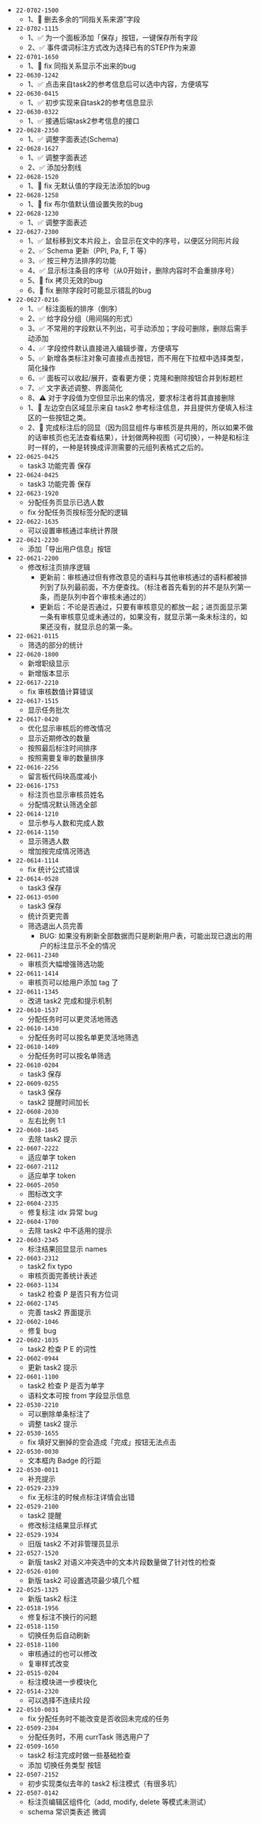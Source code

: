 

- `22-0702-1500`
  - 1、🐞 删去多余的“同指关系来源”字段
- `22-0702-1115`
  - 1、✅ 为一个面板添加「保存」按钮，一键保存所有字段
  - 2、✅ 事件谓词标注方式改为选择已有的STEP作为来源
- `22-0701-1650`
  - 1、🐞 fix 同指关系显示不出来的bug
- `22-0630-1242`
  - 1、✅ 点击来自task2的参考信息后可以选中内容，方便填写
- `22-0630-0415`
  - 1、✅ 初步实现来自task2的参考信息显示
- `22-0630-0322`
  - 1、✅ 接通后端task2参考信息的接口
- `22-0628-2350`
  - 1、✅ 调整字面表述(Schema)
- `22-0628-1627`
  - 1、✅ 调整字面表述
  - 2、✅ 添加分割线
- `22-0628-1520`
  - 1、🐞 fix 无默认值的字段无法添加的bug
- `22-0628-1258`
  - 1、🐞 fix 布尔值默认值设置失败的bug
- `22-0628-1230`
  - 1、✅ 调整字面表述
- `22-0627-2300`
  - 1、✅ 鼠标移到文本片段上，会显示在文中的序号，以便区分同形片段
  - 2、✅ Schema 更新（PPl, Pa, F, T 等）
  - 3、✅ 按三种方法排序的功能
  - 4、✅ 显示标注条目的序号（从0开始计，删除内容时不会重排序号）
  - 5、🐞 fix 拷贝无效的bug
  - 6、🐞 fix 删除字段时可能显示错乱的bug
- `22-0627-0216`
  - 1、✅ 标注面板的排序（倒序）
  - 2、✅ 给字段分组（用间隔的形式）
  - 3、✅ 不常用的字段默认不列出，可手动添加；字段可删除，删除后需手动添加
  - 4、✅ 字段控件默认直接进入编辑步骤，方便填写
  - 5、✅ 新增各类标注对象可直接点击按钮，而不用在下拉框中选择类型，简化操作
  - 6、✅ 面板可以收起/展开，查看更方便；克隆和删除按钮合并到标题栏
  - 7、✅ 文字表述调整、界面简化
  - 8、⚠️ 对于字段值为空但显示出来的情况，要求标注者将其直接删除
  - 1、🚧 左边空白区域显示来自 task2 参考标注信息，并且提供方便填入标注区的一些按钮之类。
  - 2、🚧 完成标注后的回显（因为回显组件与审核页是共用的，所以如果不做的话审核页也无法查看结果），计划做两种视图（可切换），一种是和标注时一样的，一种是转换成评测需要的元组列表格式之后的。
- `22-0625-0425`
  - task3 功能完善 保存
- `22-0624-0425`
  - task3 功能完善 保存
- `22-0623-1920`
  - 分配任务页显示已选人数
  - fix 分配任务页按标签分配的逻辑
- `22-0622-1635`
  - 可以设置审核通过率统计界限
- `22-0621-2230`
  - 添加「导出用户信息」按钮
- `22-0621-2200`
  - 修改标注页排序逻辑
    - 更新前：审核通过但有修改意见的语料与其他审核通过的语料都被排列到了队列最前面，不方便查找。（标注者首先看到的并不是队列第一条，而是队列中首个审核未通过的）
    - 更新后：不论是否通过，只要有审核意见的都放一起；进页面显示第一条有审核意见或未通过的，如果没有，就显示第一条未标注的，如果还没有，就显示总的第一条。
- `22-0621-0115`
  - 筛选的部分的统计
- `22-0620-1800`
  - 新增职级显示
  - 新增版本显示
- `22-0617-2210`
  - fix 审核数值计算错误
- `22-0617-1515`
  - 显示任务批次
- `22-0617-0420`
  - 优化显示审核后的修改情况
  - 显示近期修改的数量
  - 按照最后标注时间排序
  - 按照需要复审的数量排序
- `22-0616-2256`
  - 留言板代码块高度减小
- `22-0616-1753`
  - 标注页也显示审核员姓名
  - 分配情况默认筛选全部
- `22-0614-1210`
  - 显示参与人数和完成人数
- `22-0614-1150`
  - 显示筛选人数
  - 增加按完成情况筛选
- `22-0614-1114`
  - fix 统计公式错误
- `22-0614-0528`
  - task3 保存
- `22-0613-0500`
  - task3 保存
  - 统计页更完善
  - 筛选退出人员完善
    - BUG: 如果没有刷新全部数据而只是刷新用户表，可能出现已退出的用户的标注显示不全的情况
- `22-0611-2340`
  - 审核页大幅增强筛选功能
- `22-0611-1414`
  - 审核页可以给用户添加 tag 了
- `22-0611-1345`
  - 改进 task2 完成和提示机制
- `22-0610-1537`
  - 分配任务时可以更灵活地筛选
- `22-0610-1430`
  - 分配任务时可以按名单更灵活地筛选
- `22-0610-1409`
  - 分配任务时可以按名单筛选
- `22-0610-0204`
  - task3 保存
- `22-0609-0255`
  - task3 保存
  - task2 提醒时间加长
- `22-0608-2030`
  - 左右比例 1:1
- `22-0608-1845`
  - 去除 task2 提示
- `22-0607-2222`
  - 适应单字 token
- `22-0607-2112`
  - 适应单字 token
- `22-0605-2050`
  - 图标改文字
- `22-0604-2335`
  - 修复标注 idx 异常 bug
- `22-0604-1700`
  - 去除 task2 中不适用的提示
- `22-0603-2345`
  - 标注结果回显显示 names
- `22-0603-2312`
  - task2 fix typo
  - 审核页面完善统计表述
- `22-0603-1134`
  - task2 检查 P 是否只有方位词
- `22-0602-1745`
  - 完善 task2 界面提示
- `22-0602-1046`
  - 修复 bug
- `22-0602-1035`
  - task2 检查 P E 的词性
- `22-0602-0944`
  - 更新 task2 提示
- `22-0601-1100`
  - task2 检查 P 是否为单字
  - 语料文本可按 from 字段显示信息
- `22-0530-2210`
  - 可以删除单条标注了
  - 调整 task2 提示
- `22-0530-1655`
  - fix 填好又删掉的空会造成「完成」按钮无法点击
- `22-0530-0030`
  - 文本框内 Badge 的行距
- `22-0530-0011`
  - 补充提示
- `22-0529-2339`
  - fix 无标注的时候点标注详情会出错
- `22-0529-2100`
  - task2 提醒
  - 修改标注结果显示样式
- `22-0529-1934`
  - 旧版 task2 不对非管理员显示
- `22-0527-1520`
  - 新版 task2 对语义冲突选中的文本片段数量做了针对性的检查
- `22-0526-0100`
  - 新版 task2 可设置选项最少填几个框
- `22-0525-1325`
  - 新版 task2 标注
- `22-0518-1956`
  - 修复标注不换行的问题
- `22-0518-1150`
  - 切换任务后自动刷新
- `22-0518-1100`
  - 审核通过的也可以修改
  - 复审样式改变
- `22-0515-0204`
  - 标注模块进一步模块化
- `22-0514-2320`
  - 可以选择不连续片段
- `22-0510-0031`
  - fix 分配任务时不能改变是否收回未完成的任务
- `22-0509-2304`
  - 分配任务时，不用 currTask 筛选用户了
- `22-0509-1650`
  - task2 标注完成时做一些基础检查
  - 添加 切换任务类型 按钮
- `22-0507-2152`
  - 初步实现类似去年的 task2 标注模式（有很多坑）
- `22-0507-0142`
  - 标注页编辑区组件化（add, modify, delete 等模式未测试）
  - schema 常识类表述 微调

